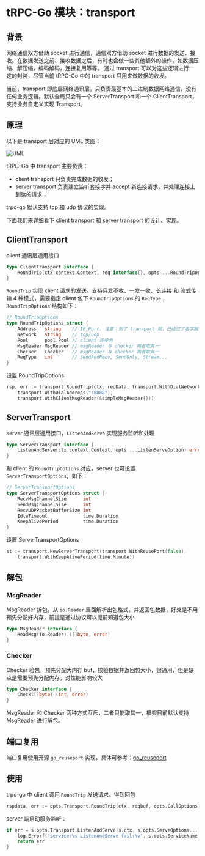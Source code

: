 # tRPC-Go 模块：transport

## 背景

网络通信双方借助 socket 进行通信，通信双方借助 socket 进行数据的发送、接收。在数据发送之前、接收数据之后，有时也会做一些其他额外的操作，如数据压缩、解压缩，编码解码，连接复用等等。
通过 transport 可以对这些逻辑进行一定的封装，尽管当前 tRPC-Go 中的 transport 只用来做数据的收发。

当前，transport 即底层网络通讯层，只负责最基本的二进制数据网络通信，没有任何业务逻辑。默认全局只会有一个 ServerTransport 和一个 ClientTransport，支持业务自定义实现 Transport。

## 原理

以下是 transport 层对应的 UML 类图：

![UML](/.resources/developer_guide/module_design/transport/transport.png)

tRPC-Go 中 transport 主要负责：

- client transport 只负责完成数据的收发；
- server transport 负责建立监听套接字并 accept 新连接请求，并处理连接上到达的请求；

trpc-go 默认支持 tcp 和 udp 协议的实现。

下面我们来详细看下 client transport 和 server transport 的设计、实现。

## ClientTransport

client 通讯层通用接口

```go
type ClientTransport interface {
    RoundTrip(ctx context.Context, req interface{}, opts ...RoundTripOption) (rsp interface{}, err error)
}
```

`RoundTrip` 实现 client 请求的发送。支持只发不收、一发一收、长连接 和 流式传输 4 种模式，需要指定 client 包下 `RoundTripOptions` 的 `ReqType` ，`RoundTripOptions` 结构如下：

```go
// RoundTripOptions
type RoundTripOptions struct {
    Address   string    // IP:Port. 注意：到了 transport 层，已经过了名字服务解析，所以直接就是 IP:Port
    Network   string    // tcp/udp
    Pool      pool.Pool // client 连接池
    MsgReader MsgReader // msgReader 与 checker 两者取其一
    Checker   Checker   // msgReader 与 checker 两者取其一
    ReqType   int       // SendAndRecv, SendOnly, Stream...
}
```

设置 RoundTripOptions

```go
rsp, err := transport.RoundTrip(ctx, reqData, transport.WithDialNetwork(network),
    transport.WithDialAddress(":8888"),
    transport.WithClientMsgReader(&simpleMsgReader{}))
```

## ServerTransport

server 通讯层通用接口，`ListenAndServe` 实现服务监听和处理

```go
type ServerTransport interface {
    ListenAndServe(ctx context.Context, opts ...ListenServeOption) error
}
```

和 client 的 `RoundTripOptions` 对应，server 也可设置 `ServerTransportOptions`，如下：

```go
// ServerTransportOptions
type ServerTransportOptions struct {
    RecvMsgChannelSize      int
    SendMsgChannelSize      int
    RecvUDPPacketBufferSize int
    IdleTimeout             time.Duration
    KeepAlivePeriod         time.Duration
}
```

设置 ServerTransportOptions

```go
st := transport.NewServerTransport(transport.WithReusePort(false),
    transport.WithKeepAlivePeriod(time.Minute))
```

## 解包

### MsgReader

MsgReader 拆包，从 `io.Reader` 里面解析出包格式，并返回包数据，好处是不用预先分配好内存，前提是通过协议可以提前知道包大小

```go
type MsgReader interface {
    ReadMsg(io.Reader) ([]byte, error)
}
```

### Checker

Checker 验包，预先分配大内存 buf，校验数据并返回包大小，很通用，但是缺点是需要预先分配内存，对性能影响较大

```go
type Checker interface {
    Check([]byte) (int, error)
}
```

MsgReader 和 Checker 两种方式互斥，二者只能取其一，框架目前默认支持 MsgReader 进行解包。

## 端口复用

端口复用使用开源 `go_reuseport` 实现，具体可参考：[go_reuseport](https://github.com/kavu/go_reuseport)

## 使用

trpc-go 中 client 调用 `RoundTrip` 发送请求，得到回包

```go
rspdata, err := opts.Transport.RoundTrip(ctx, reqbuf, opts.CallOptions...)
```

server 端启动服务监听：

```go
if err = s.opts.Transport.ListenAndServe(s.ctx, s.opts.ServeOptions...); err != nil {
    log.Errorf("service:%s ListenAndServe fail:%v", s.opts.ServiceName, err)
    return err
}
```

